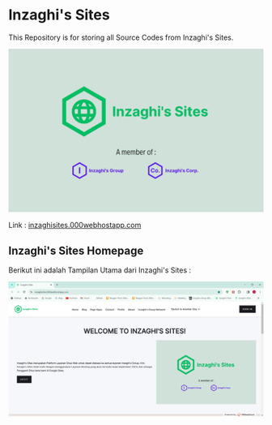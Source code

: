 # Inzaghi's Sites

This Repository is for storing all Source Codes from Inzaghi's Sites.

![Inzaghi's Sites](/isites-php/images/inzaghis-sites-by-inzaghis-group-corp.png)

Link : [inzaghisites.000webhostapp.com](https://inzaghisites.000webhostapp.com)

## Inzaghi's Sites Homepage

Berikut ini adalah Tampilan Utama dari Inzaghi's Sites :

![Inzaghi's Sites Homepage](/isites-php/images/inzaghis-sites-homepage-202401.png)
